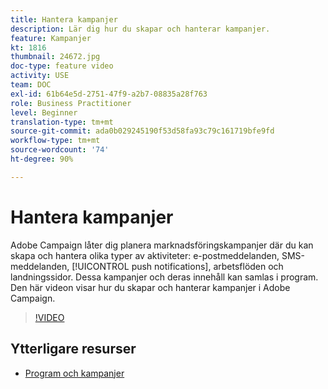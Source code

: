 ```yaml
---
title: Hantera kampanjer
description: Lär dig hur du skapar och hanterar kampanjer.
feature: Kampanjer
kt: 1816
thumbnail: 24672.jpg
doc-type: feature video
activity: USE
team: DOC
exl-id: 61b64e5d-2751-47f9-a2b7-08835a28f763
role: Business Practitioner
level: Beginner
translation-type: tm+mt
source-git-commit: ada0b029245190f53d58fa93c79c161719bfe9fd
workflow-type: tm+mt
source-wordcount: '74'
ht-degree: 90%

---
```


# Hantera kampanjer

Adobe Campaign låter dig planera marknadsföringskampanjer där du kan skapa och hantera olika typer av aktiviteter: e-postmeddelanden, SMS-meddelanden, [!UICONTROL push notifications], arbetsflöden och landningssidor. Dessa kampanjer och deras innehåll kan samlas i program. Den här videon visar hur du skapar och hanterar kampanjer i Adobe Campaign.

>[!VIDEO](https://video.tv.adobe.com/v/24672?quality=12)

## Ytterligare resurser

* [Program och kampanjer](https://experienceleague.adobe.com/docs/campaign-standard/using/getting-started/marketing-plans/programs-and-campaigns.html?lang=sv)
